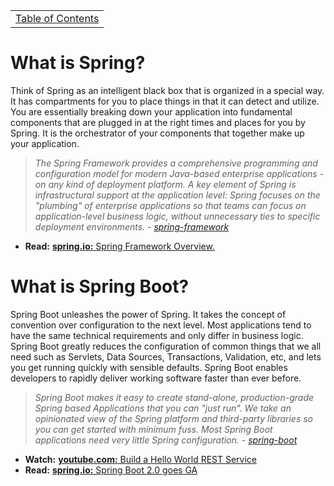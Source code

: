 <table><tr><td><a href="https://github.com/JahnelGroup/journey-through-spring">Table of Contents</a></td></tr></table>

What is Spring?
======

Think of Spring as an intelligent black box that is organized in a special way. It has compartments for you to place things in that it can detect and utilize. You are essentially breaking down your application into fundamental components that are plugged in at the right times and places for you by Spring. It is the orchestrator of your components that together make up your application.

> *The Spring Framework provides a comprehensive programming and configuration model for modern Java-based enterprise applications - on any kind of deployment platform. A key element of Spring is infrastructural support at the application level: Spring focuses on the "plumbing" of enterprise applications so that teams can focus on application-level business logic, without unnecessary ties to specific deployment environments. - *[spring-framework](https://projects.spring.io/spring-framework/)**

* **Read:** [**spring.io:** Spring Framework Overview.](https://docs.spring.io/spring-framework/docs/current/spring-framework-reference/overview.html#overview)

What is Spring Boot?
======

Spring Boot unleashes the power of Spring. It takes the concept of convention over configuration to the next level. Most applications tend to have the same technical requirements and only differ in business logic. Spring Boot greatly reduces the configuration of common things that we all need such as Servlets, Data Sources, Transactions, Validation, etc, and lets you get running quickly with sensible defaults. Spring Boot enables developers to rapidly deliver working software faster than ever before.

> *Spring Boot makes it easy to create stand-alone, production-grade Spring based Applications that you can "just run". We take an opinionated view of the Spring platform and third-party libraries so you can get started with minimum fuss. Most Spring Boot applications need very little Spring configuration. - *[spring-boot](https://projects.spring.io/spring-boot/)**

* **Watch:** [**youtube.com:** Build a Hello World REST Service](https://www.youtube.com/watch?v=47xNBNd-LLI)
* **Read:** [**spring.io:** Spring Boot 2.0 goes GA](https://spring.io/blog/2018/03/01/spring-boot-2-0-goes-ga)

